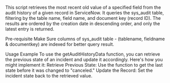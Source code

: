 This script retrieves the most recent old value of a specified field from the audit history of a given record in ServiceNow. 
It queries the sys_audit table, filtering by the table name, field name, and document key (record ID). 
The results are ordered by the creation date in descending order, and only the latest entry is returned.

Pre-requisite
Make Sure columns of sys_audit table - (tablename, fieldname & documentkey) are indexed for better query result.

Usage Example
To use the getAuditHistoryData function, you can retrieve the previous state of an incident and update it accordingly. Here's how you might implement it:
Retrieve Previous State: Use the function to get the last state before it was changed to "canceled."
Update the Record: Set the incident state back to the retrieved value.
